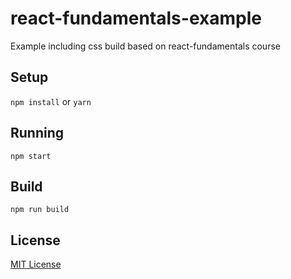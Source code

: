 # react-fundamentals-example

Example including css build based on react-fundamentals course

## Setup

`npm install` or `yarn`

## Running

`npm start`

## Build

`npm run build`

## License

[MIT License](https://github.com/guilhermebruzzi/react-fundamentals-example/blob/master/LICENSE)
